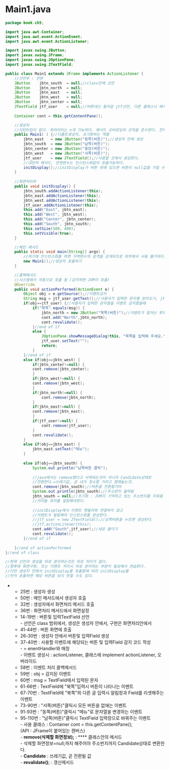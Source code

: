 # Main1.java

```java
package book.ch5;

import java.awt.Container;
import java.awt.event.ActionEvent;
import java.awt.event.ActionListener;

import javax.swing.JButton;
import javax.swing.JFrame;
import javax.swing.JOptionPane;
import javax.swing.JTextField;

public class Main1 extends JFrame implements ActionListener {
	//선언부 : 전변
	JButton    jbtn_south  = null;//class안에 선언
	JButton    jbtn_north  = null;
	JButton    jbtn_east   = null;
	JButton    jbtn_west   = null;
	JButton    jbtn_center = null;
	JTextField jtf_user    = null;//버튼대신 들어갈 jtf선언, 다른 클래스나 메서드에서도 재사용할수 있도록 class안에 전역번수로 선언한다.생성은 사용되는 이벤트performed안에서 한다.
	
	Container cont = this.getContentPane();

	//생성자 
	//리턴타입이 없다. 파라미터는 n개 가능하다. 메서드 오버로딩의 규칙을 준수한다. 전역변수의 초기화를 담당한다.
	public Main1( ) {//디폴트생성자, 초기화하는 역할
		jbtn_east   = new JButton("동쪽(버튼)");//생성자 안에 생성
		jbtn_south  = new JButton("남쪽(버튼)");
		jbtn_center = new JButton("중앙(버튼)");
		jbtn_west   = new JButton("서쪽(버튼)");
		jtf_user    = new JTextField();//사용할 곳에서 생성한다.
		//내안의 메서드, 전연변수는 인스턴스화없이 호출가능하다.
		initDisplay();//initDisplay가 버튼 위에 있으면 버튼이 null값을 가질 수도 있다.
	}
	
	//화면처리부
	public void initDisplay() {
		jbtn_south.addActionListener(this);
		jbtn_east.addActionListener(this);
		jbtn_west.addActionListener(this);
		jtf_user.addActionListener(this);
		this.add("East", jbtn_east);
		this.add("West", jbtn_west);
		this.add("Center", jbtn_center);
		this.add("South", jbtn_south);
		this.setSize(500, 400);
		this.setVisible(true);
	}

	//메인 메서드	
	public static void main(String[] args) {
		//여기에 인스턴스화를 하면 지역변수의 성격을 갖게되므로 외부에서 사용 불가하다.
		new Main1();//생성자 호출하기
	}

	//콜백메서드
	//시스템에서 자동으로 호출 됨 (감지하면 JVM이 호출)
	@Override
	public void actionPerformed(ActionEvent e) {
		Object obj = e.getSource();//이벤트감지
		String msg = jtf_user.getText();//사용자가 입력한 문자열 읽어오기, jtf_user가 사용되기 전에 생성되어야한다.
		if(obj==jtf_user) {//사용자가 입력한 문자열을 이벤트 감지했을때
			if("북쪽".equals(msg)) {
				jbtn_north = new JButton("북쪽(버튼)");//이벤트가 일어난 후에 생성하므로 여기에 생성
				cont.add("North",jbtn_north);
				cont.revalidate();
			}//end of if											
			else {
				JOptionPane.showMessageDialog(this, "북쪽을 입력해 주세요.");
				jtf_user.setText("");
				return;
			}
		}//end of if
		else if(obj==jbtn_west) {
			if(jbtn_center!=null) {
			cont.remove(jbtn_center);
			}
			if(jbtn_west!=null) {
			cont.remove(jbtn_west);
			}
			if(jbtn_north!=null) {
				cont.remove(jbtn_north);
			}
			if(jbtn_east!=null) {
			cont.remove(jbtn_east);
			}
			if(jtf_user!=null) {
				cont.remove(jtf_user);
			}
			cont.revalidate();			
		}
		else if(obj==jbtn_east) {
			jbtn_east.setText("메뉴");
		}
		
		else if(obj==jbtn_south) {
			System.out.println("남쪽버튼 클릭");
			
			//java에서는 remove했다고 삭제되는것이 아니라 Candidate상태로
			//전환한다.=쓰레기값, 곧 내가 청소할 거라고 찜해놓는것.
			cont.remove(jbtn_south);//버튼을 전환할거야
			System.out.println(jbtn_south);//주소번지 출력됨
			jbtn_south = null;//초기화 : JVM이 기억하고 있는 주소번지를 지워줌 =Candidate상태로 할거다라는 의미
			//끼어들 위치를 설정해야한다.
			
			//initDisplay에서 이벤트 핸들러와 연결하지 않고
			//이벤트가 발동해야 인스턴스화를 완성한다. 
			//jtf_user = new JTextField();//남쪽버튼을 누르면 생성된다.
			//jtf.actionLitener(this);
			cont.add("South",jtf_user);//새로 붙이기
			cont.revalidate(); 				
		}//end of if	
		
	}//end of actionPerformed
}//end of class

//현재 선언과 생성을 따로 분리하는것은 따로 차이가 없다. 
//향후에 화면구현, 또는 이벤트 처리시 따로 분리하는 부분이 필요해서 연습한다.
//다만 생성자 안에서 initDisplay를 호출함에 따라 initDisplay를 
//먼저 호출하면 해당 버튼을 보지 못할 수도 있다.
```

*
  * 25번 : 생성자 생성
  * 50번 : 메인 메서드에서 생성자 호출
  * 32번 : 생성자에서 화면처리 메서드 호출
  * 36번 : 화면처리 메서드에서 화면설정
  * 14-19번 : 버튼및 입력TextField 선언\
    \- 선언은 class 범위에서, 생성은 생성자 안에서, 구현은 화면처리안에서
  * 41-44번 : 버튼 화면에 호출
  * 26-30번 : 생성자 안에서 버튼및 입력Field 생성
  * 37-40번 : 사용할 이벤트에 해당되는 버튼 및 입력Field 감지 코드 작성\
    \- = enentHandler와 매칭\
    \- 이벤트 생성시 : actionListener, 클래스에 implement actionListener, 오버라이드&#x20;
  * 58번 : 이벤트 처리 콜백메서드
  * 59번 : obj = 감지된 이벤트
  * 60번 : msg = TextField에서 입력된 문자
  * 61-66번 : TextField에 "북쪽"입력시 버튼이 나타나는 이벤트
  * 67-70번 : TextField에 "북쪽"외 다른 글 입력시 알림창과 Field를 리셋해주는 이벤트
  * 73-90번 : "서쪽(버튼)"클릭시 모든 버튼을 없애는 이벤트&#x20;
  * 91-93번 : "동쪽(버튼)"클릭시 "메뉴"로 문자열을 변경하는 이벤트
  * 95-110번 : "남쪽(버튼)"클릭시 TextField 입력창으로 바꿔주는 이벤트\
    \- 사용 클래스 : Container cont = this.getContentPane(); \
    &#x20; (API : JFrame이 붙어있는 캔버스)\
    \- **remove(삭제할 화면정보);** : **** 클래스안의 메서드 \
    \- 삭제할 화면정보=null;까지 해주어야 주소번지까지 Candidate상태로 변환한다.\
    \- **Candidate** : 쓰레기값, 곧 전환될 값\
    \- **revalidate()**; : 갱신메서드

